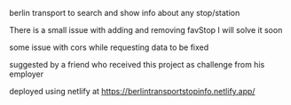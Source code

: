 berlin transport to search and show info about any stop/station

There is a small issue with adding and removing favStop I will solve it soon

some issue with cors while requesting data to be fixed

suggested by a friend who received this project as challenge from his employer

deployed using netlify at https://berlintransportstopinfo.netlify.app/
